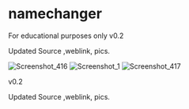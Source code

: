 # namechanger
For educational purposes only
v0.2

Updated Source ,weblink, pics.

![Screenshot_416](https://user-images.githubusercontent.com/62859332/158074236-1d77e827-dcf6-4071-986e-ef631edd096a.png)
![Screenshot_1](https://user-images.githubusercontent.com/62859332/158074237-fa79bad7-2bda-4647-b10c-e7b63eddeaae.png)
![Screenshot_417](https://user-images.githubusercontent.com/62859332/158074245-71ec3961-8ca6-4132-abbb-fffdb87aba05.png)


v0.2

Updated Source ,weblink, pics.
